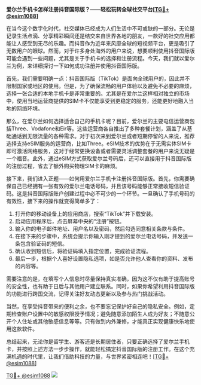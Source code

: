 **爱尔兰手机卡怎样注册抖音国际版？——轻松玩转全球社交平台[[TG💪+ @esim1088](https://t.me/s/esim1088)]**

在当今这个数字化时代，社交媒体已经成为人们生活中不可或缺的一部分。无论是记录生活点滴、分享精彩瞬间还是结交来自世界各地的朋友，一款好的社交应用都能让人感受到无尽的乐趣。而抖音作为近年来风靡全球的短视频平台，更是吸引了无数用户的眼球。然而，对于许多身处海外的用户来说，想要顺利使用抖音国际版可能会遇到一些问题，尤其是关于手机卡的选择和注册流程。今天，我们就以爱尔兰为例，来详细探讨一下如何成功注册并使用抖音国际版。

首先，我们需要明确一点：抖音国际版（TikTok）是面向全球用户的，因此并不限制国家或地区的使用。但是，为了确保流畅的用户体验以及避免不必要的麻烦，选择一张合适的本地手机卡是非常重要的。尤其是在爱尔兰这样相对独立的市场中，使用当地运营商提供的SIM卡不仅能享受到更稳定的服务，还能更好地融入当地的网络环境。

那么，在爱尔兰如何选择适合自己的手机卡呢？目前，爱尔兰的主要电信运营商包括Three、Vodafone和Eir等。这些运营商各自推出了多种套餐计划，涵盖了从基础通话到无限流量的各种需求。对于初次来到爱尔兰或者短期停留的人来说，推荐选择支持eSIM服务的运营商，比如Three。eSIM技术的优势在于无需实体SIM卡即可激活网络服务，这对于经常更换设备或者需要灵活调整套餐的用户来说无疑是一个福音。此外，通过eSIM方式获取爱尔兰号码后，还可以直接用于抖音国际版的注册过程，省去了额外购买物理SIM卡的麻烦。

接下来，我们进入正题——如何用爱尔兰手机卡注册抖音国际版。首先，你需要确保自己已经拥有一张有效的爱尔兰电话号码，并且该号码能够正常接收短信验证码。这是抖音国际版账户创建过程中必不可少的一个环节。一旦确认了手机号码的有效性，接下来的操作就变得简单多了：

1. 打开你的移动设备上的应用商店，搜索“TikTok”并下载安装。
2. 启动应用程序后，点击屏幕中央的“注册”按钮。
3. 输入你的电子邮件地址、用户名以及密码，然后勾选同意相关条款与条件。
4. 在接下来的步骤中，系统会提示你输入刚才提到的爱尔兰电话号码，并发送一条包含验证码的短信。
5. 确认收到短信后，将验证码填入指定位置，完成验证流程。
6. 最后一步，根据个人喜好设置隐私选项，如是否允许他人查看你的资料、发布的内容等。

需要注意的是，在填写个人信息时尽量保持真实准确，因为这不仅有助于提高账号的安全性，也有助于日后与其他用户建立联系。同时，如果你希望利用抖音国际版的功能进行跨国交流，记得关注好友动态更新以及参与热门挑战活动。

当然，在享受抖音带来的便利之余，也不要忘记保护好自己的隐私安全。例如，定期检查账户设置中的敏感权限授予情况；避免随意添加陌生人成为好友；不随意公开个人住址或其他敏感信息等等。只有做到内外兼修，才能真正实现健康快乐地使用这款软件。

总结起来，无论你是留学生、游客还是长期居住者，只要正确选择了爱尔兰手机卡，并按照上述方法一步步操作，就能轻松搞定抖音国际版的注册工作。在这个充满机遇的时代里，让我们借助科技的力量，与世界紧密相连吧！[[TG💪+ @esim1088](https://t.me/s/esim1088)]

[TG💪+ @esim1088](https://t.me/s/esim1088) ![](https://i.postimg.cc/4NQfJmqS/Snipaste-2025-05-13-00-14-12.png)